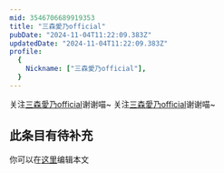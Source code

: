 ```yaml
---
mid: 3546706689919353
title: "三森愛乃official"
pubDate: "2024-11-04T11:22:09.383Z"
updatedDate: "2024-11-04T11:22:09.383Z"
profile:
  {
    Nickname: ["三森愛乃official"],
  }
---
```


关注[三森愛乃official](https://space.bilibili.com/3546706689919353)谢谢喵~ 关注[三森愛乃official](https://space.bilibili.com/3546706689919353)谢谢喵~

## 此条目有待补充
你可以在[这里](https://github.com/Yuhanawa/VTuber.ICU-Content/edit/master/v/三森愛乃official/index.md)编辑本文
